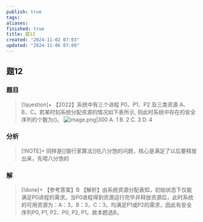```yaml
---
publish: true
tags: 
aliases: 
finished: true
title: 题12
created: "2024-11-02 07:03"
updated: "2024-11-06 07:00"
---
```

## 题12
### 题目
> [!question]+
> 【2022】系统中有三个进程 P0、P1、P2 及三类资源 A、B、C。若某时刻系统分配资源的情况如下表所示, 则此时系统中存在的安全序列的个数为()。 
> ![image.png|300](https://img.hwenyi.live/202411021503709.webp)
> A. 1 
> B. 2 
> C. 3
> D. 4
### 分析
> [!NOTE]+
> 同样是[[银行家算法]]吃八分饱的问题，核心是满足了以后要释放出来，先喂八分饱的
### 解
> [!done]+
> 【参考答案】B
> 【解析】由系统资源分配表知，初始状态下仅能满足P0进程的需求。当P0进程得到资源运行完毕并释放资源后，此时系统的可用资源为：A：3，B：3，C：3，均满足P1或P2的需求，因此有安全序列P0, P1, P2、P0, P2, P1。故本题选B。